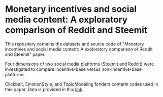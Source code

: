 # Monetary incentives and social media content: A exploratory comparison of Reddit and Steemit

This repository contains the datasets and source code of "Monetary incentives and social media content: A exploratory comparison of Reddit and Steemit" paper.

Four dimensions of two social media platforms (Steemit and Reddit) were investigated to compare incentive-base versus non-incentive-base platforms.

Clickbait, EmotionStyle, and TopicModeling forlders contarin codes used in this paper. Data is provided in this [link](https://usf.box.com/s/6o7fxz0x2fjg30r3xr45hd8nbsm0zm1q)
